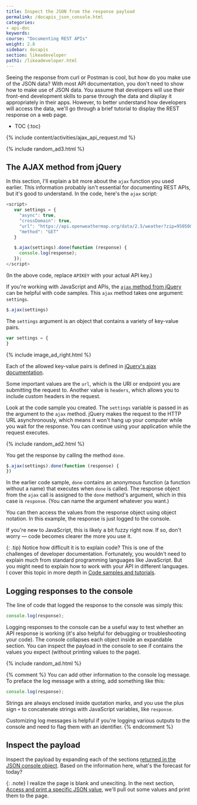 ```yaml
---
title: Inspect the JSON from the response payload
permalink: /docapis_json_console.html
categories:
- api-doc
keywords:
course: "Documenting REST APIs"
weight: 2.8
sidebar: docapis
section: likeadeveloper
path1: /likeadeveloper.html
---
```


Seeing the response from curl or Postman is cool, but how do you make use of the JSON data? With most API documentation, you don't need to show how to make use of JSON data. You assume that developers will use their front-end development skills to parse through the data and display it appropriately in their apps. However, to better understand how developers will access the data, we'll go through a brief tutorial to display the REST response on a web page.

* TOC
{:toc}

{% include content/activities/ajax_api_request.md %}

{% include random_ad3.html %}

## The AJAX method from jQuery

In this section, I'll explain a bit more about the `ajax` function you used earlier. This information probably isn't essential for documenting REST APIs, but it's good to understand. In the code, here's the `ajax` script:

```javascript
<script>
   var settings = {
     "async": true,
     "crossDomain": true,
     "url": "https://api.openweathermap.org/data/2.5/weather?zip=95050&appid=APIKEY&units=imperial",
     "method": "GET"
   }

   $.ajax(settings).done(function (response) {
     console.log(response);
   });
</script>
```

(In the above code, replace `APIKEY` with your actual API key.)

If you're working with JavaScript and APIs, the [`ajax` method from jQuery](http://api.jquery.com/jquery.ajax) can be helpful with code samples. This `ajax` method takes one argument: `settings`.

```js
$.ajax(settings)
```

The `settings` argument is an object that contains a variety of key-value pairs.

```js
var settings = {
}
```

{% include image_ad_right.html %}

Each of the allowed key-value pairs is defined in [jQuery's ajax documentation](http://api.jquery.com/jquery.ajax/#jQuery-ajax-settings).

Some important values are the `url`, which is the URI or endpoint you are submitting the request to. Another value is `headers`, which allows you to include custom headers in the request.

Look at the code sample you created. The `settings` variable is passed in as the argument to the `ajax` method. jQuery makes the request to the HTTP URL asynchronously, which means it won't hang up your computer while you wait for the response. You can continue using your application while the request executes.

{% include random_ad2.html %}

You get the response by calling the method `done`.

```js
$.ajax(settings).done(function (response) {
})
```

In the earlier code sample, `done` contains an anonymous function (a function without a name) that executes when `done` is called. The response object from the `ajax` call is assigned to the `done` method's argument, which in this case is `response`. (You can name the argument whatever you want.)

You can then access the values from the response object using object notation. In this example, the response is just logged to the console.

If you're new to JavaScript, this is likely a bit fuzzy right now. If so, don't worry &mdash; code becomes clearer the more you use it.

{: .tip}
Notice how difficult it is to explain code? This is one of the challenges of developer documentation. Fortunately, you wouldn't need to explain much from standard programming languages like JavaScript. But you might need to explain how to work with your API in different languages. I cover this topic in more depth in [Code samples and tutorials](docapis_codesamples_bestpractices.html).

## Logging responses to the console

The line of code that logged the response to the console was simply this:

```js
console.log(response);
```

Logging responses to the console can be a useful way to test whether an API response is working (it's also helpful for debugging or troubleshooting your code). The console collapses each object inside an expandable section. You can inspect the payload in the console to see if contains the values you expect (without printing values to the page).

{% include random_ad.html %}

{% comment %}
You can add other information to the console log message. To preface the log message with a string, add something like this:

```js
console.log(response);
```

Strings are always enclosed inside quotation marks, and you use the plus sign `+` to concatenate strings with JavaScript variables, like `response`.

Customizing log messages is helpful if you're logging various outputs to the console and need to flag them with an identifier.
{% endcomment %}

## <i class="fa fa-user-circle"></i> Inspect the payload

Inspect the payload by expanding each of the sections [returned in the JSON console object](https://idratherbewriting.com/learnapidoc/assets/files/weather-plain.html). Based on the information here, what's the forecast for today?

{: .note}
I realize the page is blank and unexciting. In the next section, [Access and print a specific JSON value](docapis_access_json_values.html), we'll pull out some values and print them to the page.
